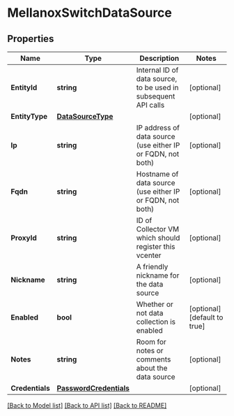 # MellanoxSwitchDataSource

## Properties

Name | Type | Description | Notes
------------ | ------------- | ------------- | -------------
**EntityId** | **string** | Internal ID of data source, to be used in subsequent API calls | [optional] 
**EntityType** | [**DataSourceType**](DataSourceType.md) |  | [optional] 
**Ip** | **string** | IP address of data source (use either IP or FQDN, not both) | [optional] 
**Fqdn** | **string** | Hostname of data source (use either IP or FQDN, not both) | [optional] 
**ProxyId** | **string** | ID of Collector VM which should register this vcenter | [optional] 
**Nickname** | **string** | A friendly nickname for the data source | [optional] 
**Enabled** | **bool** | Whether or not data collection is enabled | [optional] [default to true]
**Notes** | **string** | Room for notes or comments about the data source | [optional] 
**Credentials** | [**PasswordCredentials**](PasswordCredentials.md) |  | [optional] 

[[Back to Model list]](../README.md#documentation-for-models) [[Back to API list]](../README.md#documentation-for-api-endpoints) [[Back to README]](../README.md)


